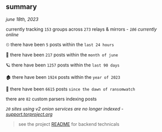 
## summary
_june 18th, 2023_

currently tracking `153` groups across `273` relays & mirrors - _`106` currently online_

⏲ there have been `5` posts within the `last 24 hours`

🦈 there have been `217` posts within the `month of june`

🪐 there have been `1257` posts within the `last 90 days`

🏚 there have been `1924` posts within the `year of 2023`

🦕 there have been `6615` posts `since the dawn of ransomwatch`

there are `82` custom parsers indexing posts

_`20` sites using v2 onion services are no longer indexed - [support.torproject.org](https://support.torproject.org/onionservices/v2-deprecation/)_

> see the project [README](https://github.com/joshhighet/ransomwatch#ransomwatch--) for backend technicals
